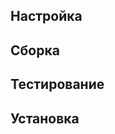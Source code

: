<pkg :name="'procps-ng'" instsize showsbu2></pkg>
## Настройка
<package-script :package="'procps-ng'" :type="'configure'"></package-script>

## Сборка
<package-script :package="'procps-ng'" :type="'build'"></package-script>

## Тестирование
<package-script :package="'procps-ng'" :type="'test'"></package-script>

## Установка
<package-script :package="'procps-ng'" :type="'install'"></package-script>

<script>
	new Vue({ el: '#main' })
</script> 
